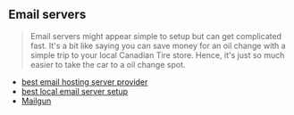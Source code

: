 ## Email servers
> Email servers might appear simple to setup but can get complicated fast. It's a bit like saying you can save money for an oil change with a simple trip to your local Canadian Tire store. Hence, it's just so much easier to take the car to a oil change spot. 

- [best email hosting server provider](https://hpanel.hostinger.com/emails/)
- [best local email server setup](https://www.hostinger.com/tutorials/how-to-install-and-setup-mail-server-on-ubuntu/)
- [Mailgun](https://try.mailgun.com/esp-1_bsa/?utm_source=native&utm_medium=cpc&utm_content=banners&utm_campaign=community)